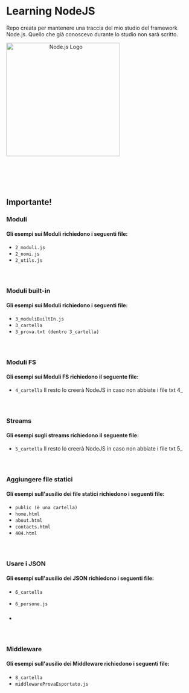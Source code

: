 # Learning NodeJS

Repo creata per mantenere una traccia del mio studio del framework Node.js. Quello che già conoscevo durante lo studio non sarà scritto.

<div align="center" style="width: 300px;">
  <img src="https://upload.wikimedia.org/wikipedia/commons/d/d9/Node.js_logo.svg" alt="Node.js Logo" width="300px"/>
</div>

<h3></h3>
<br>

<h3></h3>
<br>

## Importante!
### Moduli
#### Gli esempi sui Moduli richiedono i seguenti file:
- `2_moduli.js`
- `2_nomi.js`
- `2_utils.js`

<h3></h3>
<br>

### Moduli built-in
#### Gli esempi sui Moduli richiedono i seguenti file:
- `3_moduliBuiltIn.js`
- `3_cartella`
- `3_prova.txt (dentro 3_cartella)`

<h3></h3>
<br>

### Moduli FS
#### Gli esempi sui Moduli FS richiedono il seguente file:
- `4_cartella`
Il resto lo creerà NodeJS in caso non abbiate i file txt 4_

<h3></h3>
<br>

### Streams
#### Gli esempi sugli streams richiedono il seguente file:
- `5_cartella`
Il resto lo creerà NodeJS in caso non abbiate i file txt 5_

<h3></h3>
<br>

### Aggiungere file statici
#### Gli esempi sull'ausilio dei file statici richiedono i seguenti file:
- `public (è una cartella)`
- `home.html`
- `about.html`
- `contacts.html`
- `404.html`

<h3></h3>
<br>

### Usare i JSON
#### Gli esempi sull'ausilio dei JSON richiedono i seguenti file:
- `6_cartella`
- `6_persone.js`

- <h3></h3>
<br>

### Middleware
#### Gli esempi sull'ausilio dei Middleware richiedono i seguenti file:
- `8_cartella`
- `middlewareProvaEsportato.js`
